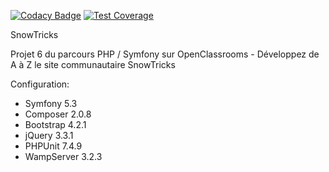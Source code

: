 [![Codacy Badge](https://app.codacy.com/project/badge/Grade/bbdb028b57f5462b858d4dd6c8b8d09f)](https://www.codacy.com/gh/donjmi/Jimmy/dashboard?utm_source=github.com&utm_medium=referral&utm_content=donjmi/Jimmy&utm_campaign=Badge_Grade)
[![Test Coverage](https://api.codeclimate.com/v1/badges/d8890e6d4bf1040a5428/test_coverage)](https://codeclimate.com/github/donjmi/Jimmy/test_coverage)

SnowTricks

Projet 6 du parcours PHP / Symfony sur OpenClassrooms - Développez de A à Z le site communautaire SnowTricks

Configuration:

- Symfony 5.3
- Composer 2.0.8
- Bootstrap 4.2.1
- jQuery 3.3.1
- PHPUnit 7.4.9
- WampServer 3.2.3
